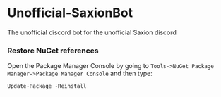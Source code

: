 # Unofficial-SaxionBot
The unofficial discord bot for the unofficial Saxion discord

### Restore NuGet references
Open the Package Manager Console by going to `Tools->NuGet Package Manager->Package Manager Console` and then type:

```
Update-Package -Reinstall
```

